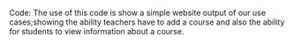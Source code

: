 Code: The use of this code is show a simple website output of our use cases;showing the ability teachers have to add a course and also the ability for students to view information about a course.
